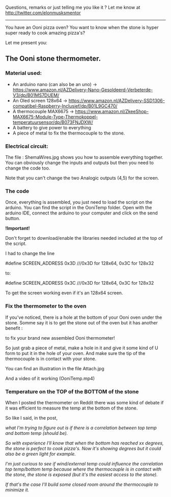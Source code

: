 Questions, remarks or just telling me you like it ? Let me know at http://twitter.com/elonmusksmentor

<Hr>

You have an Ooni pizza oven?
You want to know when the stone is hyper super ready to cook amazing pizza's?

Let me present you:

<h2>The Ooni stone thermometer.</h2>

<h3>Material used:</h3>

- An arduino nano (can also be an uno) -> https://www.amazon.nl/AZDelivery-Nano-Gesoldeerd-Verbeterde-V3/dp/B01MS7DUEM/<br/>
- An Oled screen 128x64 -> https://www.amazon.nl/AZDelivery-SSD1306-compatibel-Raspberry-Inclusief/dp/B01L9GC470/<br/>
- A thermocouple MAX6675 -> https://www.amazon.nl/ZkeeShop-MAX6675-Module-Type-Thermokoppel-temperatuursensor/dp/B073FNJDXW/<br/> 
- A battery to give power to everything
- A piece of metal to fix the thermocouple to the stone.

<h3>Electrical circuit:</h3>
  
The file : ShemaWires.jpg shows you how to assemble everything together.
You can obviously change the inputs and outputs but then you need to change the code too.

Note that you can't change the two Analogic outputs (4,5) for the screen.

<h3>The code</h3>

Once, everything is assembled, you just need to load the script on the arduino.
You can find the script in the OoniTemp folder.
Open with the arduino IDE, connect the arduino to your computer and click on the send button.

<b>!Important!</b> 

Don't forget to download/enable the libraries needed included at the top of the script.

I had to change the line <br/>

#define SCREEN_ADDRESS 0x3D ///0x3D for 128x64, 0x3C for 128x32<br/>

to:<br/>

#define SCREEN_ADDRESS 0x3C ///0x3D for 128x64, 0x3C for 128x32<br/>

To get the screen working even if it's an 128x64 screen.


<h3>Fix the thermometer to the oven</h3>

If you've noticed, there is a hole at the bottom of your Ooni oven under the stone.
Somme say it is to get the stone out of the oven but it has another benefit :

to fix your brand new assembled Ooni thermometer!

So just grab a piece of metal, make a hole in it and give it some kind of U form to put it in the hole of your oven.
And make sure the tip of the thermocouple is in contact with your stone.

You can find an illustration in the file Attach.jpg

And a video of it working (OoniTemp.mp4)

<h3>Temperature on the TOP of the BOTTOM of the stone</h3>

When I posted the thermometer on Reddit there was some kind of debate if it was efficient to measure the temp at the bottom of the stone.

So like I said, in the post, 

<i>what I'm trying to figure out is if there is a correlation between top temp and bottom temp (should be).

So with experience I'll know that when the bottom has reached xx degrees, the stone is perfect to cook pizza's. Now it's showing degrees but it could also be a green light for example.

I'm just curious to see if wind/external temp could influence the correlation top temp/bottom temp because where the thermocouple is in contact with the stone, the stone is exposed (but it's the easiest access to the stone).

If that's the case I'll build some closed room around the thermocouple to minimize it.</i>
